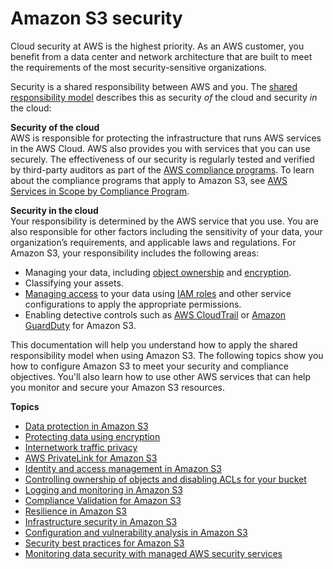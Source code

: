 # Amazon S3 security<a name="security"></a>

Cloud security at AWS is the highest priority\. As an AWS customer, you benefit from a data center and network architecture that are built to meet the requirements of the most security\-sensitive organizations\.

Security is a shared responsibility between AWS and you\. The [shared responsibility model](https://aws.amazon.com/compliance/shared-responsibility-model/) describes this as security *of* the cloud and security *in* the cloud:

**Security of the cloud**  
AWS is responsible for protecting the infrastructure that runs AWS services in the AWS Cloud\. AWS also provides you with services that you can use securely\. The effectiveness of our security is regularly tested and verified by third\-party auditors as part of the [AWS compliance programs](https://aws.amazon.com/compliance/programs/)\. To learn about the compliance programs that apply to Amazon S3, see [AWS Services in Scope by Compliance Program](https://aws.amazon.com/compliance/services-in-scope/)\.

**Security in the cloud**  
Your responsibility is determined by the AWS service that you use\. You are also responsible for other factors including the sensitivity of your data, your organization’s requirements, and applicable laws and regulations\. For Amazon S3, your responsibility includes the following areas:
+ Managing your data, including [object ownership](https://docs.aws.amazon.com/AmazonS3/latest/userguide/about-object-ownership.html) and [encryption](https://docs.aws.amazon.com/AmazonS3/latest/userguide/UsingEncryption.html)\.
+ Classifying your assets\.
+ [Managing access](https://docs.aws.amazon.com/AmazonS3/latest/userguide/s3-access-control.html) to your data using [IAM roles](https://docs.aws.amazon.com/AmazonS3/latest/userguide/security-best-practices.html#roles) and other service configurations to apply the appropriate permissions\.
+ Enabling detective controls such as [AWS CloudTrail](https://docs.aws.amazon.com/AmazonS3/latest/userguide/cloudtrail-logging.html) or [Amazon GuardDuty](https://docs.aws.amazon.com/guardduty/latest/ug/s3_detection.html) for Amazon S3\.

This documentation will help you understand how to apply the shared responsibility model when using Amazon S3\. The following topics show you how to configure Amazon S3 to meet your security and compliance objectives\. You'll also learn how to use other AWS services that can help you monitor and secure your Amazon S3 resources\. 

**Topics**
+ [Data protection in Amazon S3](DataDurability.md)
+ [Protecting data using encryption](UsingEncryption.md)
+ [Internetwork traffic privacy](inter-network-traffic-privacy.md)
+ [AWS PrivateLink for Amazon S3](privatelink-interface-endpoints.md)
+ [Identity and access management in Amazon S3](s3-access-control.md)
+ [Controlling ownership of objects and disabling ACLs for your bucket](about-object-ownership.md)
+ [Logging and monitoring in Amazon S3](s3-incident-response.md)
+ [Compliance Validation for Amazon S3](s3-compliance.md)
+ [Resilience in Amazon S3](disaster-recovery-resiliency.md)
+ [Infrastructure security in Amazon S3](network-isolation.md)
+ [Configuration and vulnerability analysis in Amazon S3](vulnerability-analysis-and-management.md)
+ [Security best practices for Amazon S3](security-best-practices.md)
+ [Monitoring data security with managed AWS security services](monitoring-data-security.md)